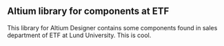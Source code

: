 Altium library for components at ETF
------------------------------------

This library for Altium Designer contains some components found in sales department of ETF at Lund University.
This is cool.
